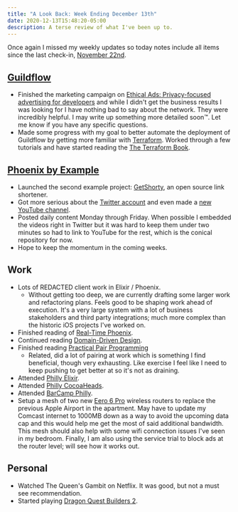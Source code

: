 ```yaml
---
title: "A Look Back: Week Ending December 13th"
date: 2020-12-13T15:48:20-05:00
description: A terse review of what I've been up to.
---
```


Once again I missed my weekly updates so today notes include all items since the last check-in, [November 22nd](/posts/2020/11/look-back-nov-22/).

## [Guildflow](/projects/guildflow/)

- Finished the marketing campaign on [Ethical Ads: Privacy-focused advertising for developers](https://www.ethicalads.io/) and while I didn't get the business results I was looking for I have nothing bad to say about the network. They were incredibly helpful. I may write up something more detailed soon™. Let me know if you have any specific questions.
- Made some progress with my goal to better automate the deployment of Guildflow by getting more familiar with [Terraform](https://www.terraform.io/). Worked through a few tutorials and have started reading the [The Terraform Book](https://terraformbook.com/).

## [Phoenix by Example](https://twitter.com/PhoenixExamples)

- Launched the second example project: [GetShorty](https://github.com/phoenix-by-example/get_shorty), an open source link shortener.
- Got more serious about the [Twitter account](https://twitter.com/PhoenixExamples) and even made a [new YouTube channel](https://www.youtube.com/channel/UC1A6NCyogLWT7t4K3TuVQ4g).
- Posted daily content Monday through Friday. When possible I embedded the videos right in Twitter but it was hard to keep them under two minutes so had to link to YouTube for the rest, which is the conical repository for now.
- Hope to keep the momentum in the coming weeks.

## Work

- Lots of REDACTED client work in Elixir / Phoenix.
  - Without getting too deep, we are currently drafting some larger work and refactoring plans. Feels good to be shaping work ahead of execution. It's a very large system with a lot of business stakeholders and third party integrations; much more complex than the historic iOS projects I've worked on.
- Finished reading of [Real-Time Phoenix](https://pragprog.com/titles/sbsockets/real-time-phoenix/).
- Continued reading [Domain-Driven Design](https://www.goodreads.com/book/show/179133.Domain_Driven_Design).
- Finished reading [Practical Pair Programming](https://www.goodreads.com/book/show/54453243-practical-pair-programming)
  - Related, did a lot of pairing at work which is something I find beneficial, though very exhausting. Like exercise I feel like I need to keep pushing to get better at so it's not as draining.
- Attended [Philly Elixir](https://www.meetup.com/PhillyElixir/).
- Attended [Philly CocoaHeads](http://phillycocoa.org/).
- Attended [BarCamp Philly](https://twitter.com/BarCampPhilly).
- Setup a mesh of two new [Eero 6 Pro](https://eero.com/shop/eero-pro-6) wireless routers to replace the previous Apple Airport in the apartment. May have to update my Comcast internet to 1000MB down as a way to avoid the upcoming data cap and this would help me get the most of said additional bandwidth. This mesh should also help with some wifi connection issues I've seen in my bedroom. Finally, I am also using the service trial to block ads at the router level; will see how it works out.

## Personal

- Watched The Queen's Gambit on Netflix. It was good, but not a must see recommendation.
- Started playing [Dragon Quest Builders 2](https://www.metacritic.com/game/playstation-4/dragon-quest-builders-2).
